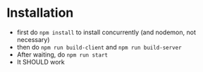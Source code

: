 # Installation
- first do `npm install` to install concurrently (and nodemon, not necessary)
- then do `npm run build-client` and `npm run build-server`
- After waiting, do `npm run start`
- It SHOULD work
